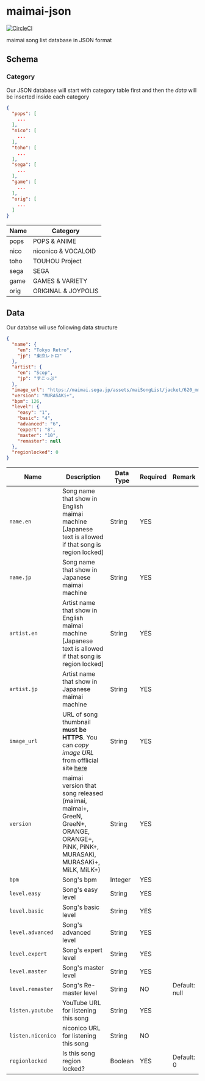 maimai-json
===========

[![CircleCI](https://circleci.com/gh/rayriffy/maimai-json.svg?style=svg)](https://circleci.com/gh/rayriffy/maimai-json)

maimai song list database in JSON format

Schema
------

### Category

Our JSON database will start with category table first and then the *data* will be inserted inside each category

```json
{
  "pops": [
    ...
  ],
  "nico": [
    ...
  ],
  "toho": [
    ...
  ],
  "sega": [
    ...
  ],
  "game": [
    ...
  ],
  "orig": [
    ...
  ]
}
```

| Name   | Category            |
| ------ | ------------------- |
| pops   | POPS & ANIME        |
| nico   | niconico & VOCALOID |
| toho   | TOUHOU Project      |
| sega   | SEGA                |
| game   | GAMES & VARIETY     |
| orig   | ORIGINAL & JOYPOLIS |

## Data

Our databse wil use following data structure

```json
{
  "name": {
    "en": "Tokyo Retro",
    "jp": "東京レトロ"
  },
  "artist": {
    "en": "Scop",
    "jp": "すこっぷ"
  },
  "image_url": "https://maimai.sega.jp/assets/maiSongList/jacket/620_mms_tokyo_retro.jpg",
  "version": "MURASAKi+",
  "bpm": 126,
  "level": {
    "easy": "1",
    "basic": "4",
    "advanced": "6",
    "expert": "8",
    "master": "10",
    "remaster": null
  },
  "regionlocked": 0
}
```

| Name               | Description                                                                                                                        | Data Type   | Required    | Remark          |
| ------------------ | ---------------------------------------------------------------------------------------------------------------------------------- | ----------- | ----------- | --------------- |
| `name.en`          | Song name that show in English maimai machine [Japanese text is allowed if that song is region locked]                             | String      | YES         |                 |
| `name.jp`          | Song name that show in Japanese maimai machine                                                                                     | String      | YES         |                 |
| `artist.en`        | Artist name that show in English maimai machine [Japanese text is allowed if that song is region locked]                           | String      | YES         |                 |
| `artist.jp`        | Artist name that show in Japanese maimai machine                                                                                   | String      | YES         |                 |
| `image_url`        | URL of song thumbnail **must be HTTPS**. You can *copy image URL* from offlicial site [here](https://maimai.sega.jp/song/)         | String      | YES         |                 |
| `version`          | maimai version that song released (maimai, maimai+, GreeN, GreeN+, ORANGE, ORANGE+, PiNK, PiNK+, MURASAKi, MURASAKi+, MiLK, MiLK+) | String      | YES         |                 |
| `bpm`              | Song's bpm                                                                                                                         | Integer     | YES         |                 |
| `level.easy`       | Song's easy level                                                                                                                  | String      | YES         |                 |
| `level.basic`      | Song's basic level                                                                                                                 | String      | YES         |                 |
| `level.advanced`   | Song's advanced level                                                                                                              | String      | YES         |                 |
| `level.expert`     | Song's expert level                                                                                                                | String      | YES         |                 |
| `level.master`     | Song's master level                                                                                                                | String      | YES         |                 |
| `level.remaster`   | Song's Re-master level                                                                                                             | String      | NO          | Default: null   |
| `listen.youtube`   | YouTube URL for listening this song                                                                                                | String      | YES         |                 |
| `listen.niconico`  | niconico URL for listening this song                                                                                               | String      | NO          |                 |
| `regionlocked`     | Is this song region locked?                                                                                                        | Boolean     | YES         | Default: 0      |
